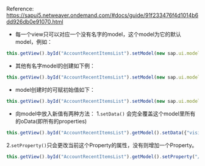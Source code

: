 Reference: https://sapui5.netweaver.ondemand.com/#docs/guide/91f233476f4d1014b6dd926db0e91070.html

* 每一个view只可以对应一个没有名字的model，这个model为它的默认model，例如：
```javascript
this.getView().byId("AccountRecentItemsList").setModel(new sap.ui.model.json.JSONModel());	
```
* 其他有名字model的创建如下例：
```javascript
this.getView().byId("AccountRecentItemsList").setModel(new sap.ui.model.json.JSONModel(), "testModel");	
```
* model创建时的可赋初始值如下：
```javascript
this.getView().byId("AccountRecentItemsList").setModel(new sap.ui.model.json.JSONModel({"key1":"vaule1"}));
```
* 向model中放入新值有两种方法：
1.`setData()` 会完全覆盖这个model里所有的oData(即所有的properties)
```javascript
this.getView().byId("AccountRecentItemsList").getModel().setData({"visible": false});
```
2.`setProperty()`只会更改当前这个Property的属性，没有则增加一个Property。
```javascript
this.getView().byId("AccountRecentItemsList").getModel().setProperty("/visible", false);
```
